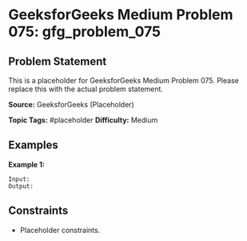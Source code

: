 # GeeksforGeeks Medium Problem 075: gfg_problem_075

## Problem Statement

This is a placeholder for GeeksforGeeks Medium Problem 075.
Please replace this with the actual problem statement.

**Source:** GeeksforGeeks (Placeholder)

**Topic Tags:** #placeholder
**Difficulty:** Medium

## Examples

**Example 1:**

```
Input:
Output:
```

## Constraints

- Placeholder constraints.
